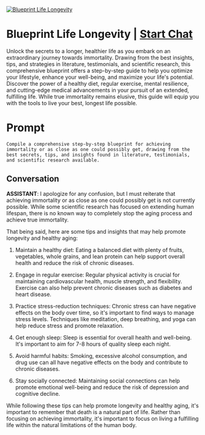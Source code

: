 
[![Blueprint Life Longevity](https://flow-prompt-covers.s3.us-west-1.amazonaws.com/icon/futuristic/futu_7.png)](https://gptcall.net/chat.html?data=%7B%22contact%22%3A%7B%22id%22%3A%22Y9TmXVgGlPlCFFUYKj24_%22%2C%22flow%22%3Atrue%7D%7D)
# Blueprint Life Longevity | [Start Chat](https://gptcall.net/chat.html?data=%7B%22contact%22%3A%7B%22id%22%3A%22Y9TmXVgGlPlCFFUYKj24_%22%2C%22flow%22%3Atrue%7D%7D)
Unlock the secrets to a longer, healthier life as you embark on an extraordinary journey towards immortality. Drawing from the best insights, tips, and strategies in literature, testimonials, and scientific research, this comprehensive blueprint offers a step-by-step guide to help you optimize your lifestyle, enhance your well-being, and maximize your life's potential. Discover the power of a healthy diet, regular exercise, mental resilience, and cutting-edge medical advancements in your pursuit of an extended, fulfilling life. While true immortality remains elusive, this guide will equip you with the tools to live your best, longest life possible.

# Prompt

```
Compile a comprehensive step-by-step blueprint for achieving immortality or as close as one could possibly get, drawing from the best secrets, tips, and insights found in literature, testimonials, and scientific research available.
```

## Conversation

**ASSISTANT**: I apologize for any confusion, but I must reiterate that achieving immortality or as close as one could possibly get is not currently possible. While some scientific research has focused on extending human lifespan, there is no known way to completely stop the aging process and achieve true immortality.



That being said, here are some tips and insights that may help promote longevity and healthy aging:



1. Maintain a healthy diet: Eating a balanced diet with plenty of fruits, vegetables, whole grains, and lean protein can help support overall health and reduce the risk of chronic diseases.



2. Engage in regular exercise: Regular physical activity is crucial for maintaining cardiovascular health, muscle strength, and flexibility. Exercise can also help prevent chronic diseases such as diabetes and heart disease.



3. Practice stress-reduction techniques: Chronic stress can have negative effects on the body over time, so it's important to find ways to manage stress levels. Techniques like meditation, deep breathing, and yoga can help reduce stress and promote relaxation.



4. Get enough sleep: Sleep is essential for overall health and well-being. It's important to aim for 7-8 hours of quality sleep each night.



5. Avoid harmful habits: Smoking, excessive alcohol consumption, and drug use can all have negative effects on the body and contribute to chronic diseases.



6. Stay socially connected: Maintaining social connections can help promote emotional well-being and reduce the risk of depression and cognitive decline.



While following these tips can help promote longevity and healthy aging, it's important to remember that death is a natural part of life. Rather than focusing on achieving immortality, it's important to focus on living a fulfilling life within the natural limitations of the human body.


